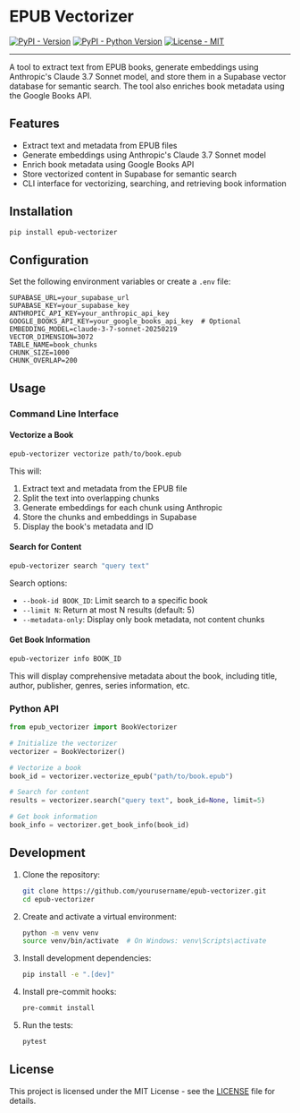 # EPUB Vectorizer

[![PyPI - Version](https://img.shields.io/pypi/v/epub-vectorizer.svg)](https://pypi.org/project/epub-vectorizer)
[![PyPI - Python Version](https://img.shields.io/pypi/pyversions/epub-vectorizer.svg)](https://pypi.org/project/epub-vectorizer)
[![License - MIT](https://img.shields.io/badge/license-MIT-blue)](LICENSE)

---

A tool to extract text from EPUB books, generate embeddings using Anthropic's Claude 3.7 Sonnet model, and store them in a Supabase vector database for semantic search. The tool also enriches book metadata using the Google Books API.

## Features

- Extract text and metadata from EPUB files
- Generate embeddings using Anthropic's Claude 3.7 Sonnet model
- Enrich book metadata using Google Books API
- Store vectorized content in Supabase for semantic search
- CLI interface for vectorizing, searching, and retrieving book information

## Installation

```bash
pip install epub-vectorizer
```

## Configuration

Set the following environment variables or create a `.env` file:

```
SUPABASE_URL=your_supabase_url
SUPABASE_KEY=your_supabase_key
ANTHROPIC_API_KEY=your_anthropic_api_key
GOOGLE_BOOKS_API_KEY=your_google_books_api_key  # Optional
EMBEDDING_MODEL=claude-3-7-sonnet-20250219
VECTOR_DIMENSION=3072
TABLE_NAME=book_chunks
CHUNK_SIZE=1000
CHUNK_OVERLAP=200
```

## Usage

### Command Line Interface

#### Vectorize a Book

```bash
epub-vectorizer vectorize path/to/book.epub
```

This will:
1. Extract text and metadata from the EPUB file
2. Split the text into overlapping chunks
3. Generate embeddings for each chunk using Anthropic
4. Store the chunks and embeddings in Supabase
5. Display the book's metadata and ID

#### Search for Content

```bash
epub-vectorizer search "query text"
```

Search options:
- `--book-id BOOK_ID`: Limit search to a specific book
- `--limit N`: Return at most N results (default: 5)
- `--metadata-only`: Display only book metadata, not content chunks

#### Get Book Information

```bash
epub-vectorizer info BOOK_ID
```

This will display comprehensive metadata about the book, including title, author, publisher, genres, series information, etc.

### Python API

```python
from epub_vectorizer import BookVectorizer

# Initialize the vectorizer
vectorizer = BookVectorizer()

# Vectorize a book
book_id = vectorizer.vectorize_epub("path/to/book.epub")

# Search for content
results = vectorizer.search("query text", book_id=None, limit=5)

# Get book information
book_info = vectorizer.get_book_info(book_id)
```

## Development

1. Clone the repository:
   ```bash
   git clone https://github.com/yourusername/epub-vectorizer.git
   cd epub-vectorizer
   ```

2. Create and activate a virtual environment:
   ```bash
   python -m venv venv
   source venv/bin/activate  # On Windows: venv\Scripts\activate
   ```

3. Install development dependencies:
   ```bash
   pip install -e ".[dev]"
   ```

4. Install pre-commit hooks:
   ```bash
   pre-commit install
   ```

5. Run the tests:
   ```bash
   pytest
   ```

## License

This project is licensed under the MIT License - see the [LICENSE](LICENSE) file for details.
